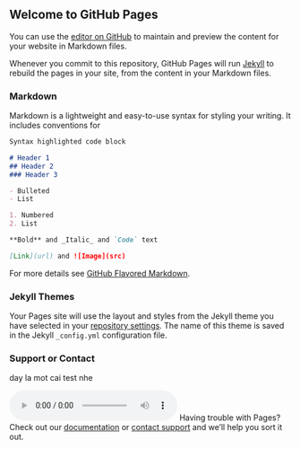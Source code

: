 ## Welcome to GitHub Pages

You can use the [editor on GitHub](https://github.com/tienmanhptit1312/tienmanhptit1312.github.io/edit/master/index.md) to maintain and preview the content for your website in Markdown files.

Whenever you commit to this repository, GitHub Pages will run [Jekyll](https://jekyllrb.com/) to rebuild the pages in your site, from the content in your Markdown files.

### Markdown

Markdown is a lightweight and easy-to-use syntax for styling your writing. It includes conventions for

```markdown
Syntax highlighted code block

# Header 1
## Header 2
### Header 3

- Bulleted
- List

1. Numbered
2. List

**Bold** and _Italic_ and `Code` text

[Link](url) and ![Image](src)
```

For more details see [GitHub Flavored Markdown](https://guides.github.com/features/mastering-markdown/).

### Jekyll Themes

Your Pages site will use the layout and styles from the Jekyll theme you have selected in your [repository settings](https://github.com/tienmanhptit1312/tienmanhptit1312.github.io/settings). The name of this theme is saved in the Jekyll `_config.yml` configuration file.

### Support or Contact

day la mot cai test nhe

![Audio](https://github.com/tienmanhptit1312/tienmanhptit1312.github.io/blob/main/convert_p225_to_p226_016.wav)
Having trouble with Pages? Check out our [documentation](https://docs.github.com/categories/github-pages-basics/) or [contact support](https://github.com/contact) and we’ll help you sort it out.
